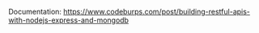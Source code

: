 Documentation: https://www.codeburps.com/post/building-restful-apis-with-nodejs-express-and-mongodb
